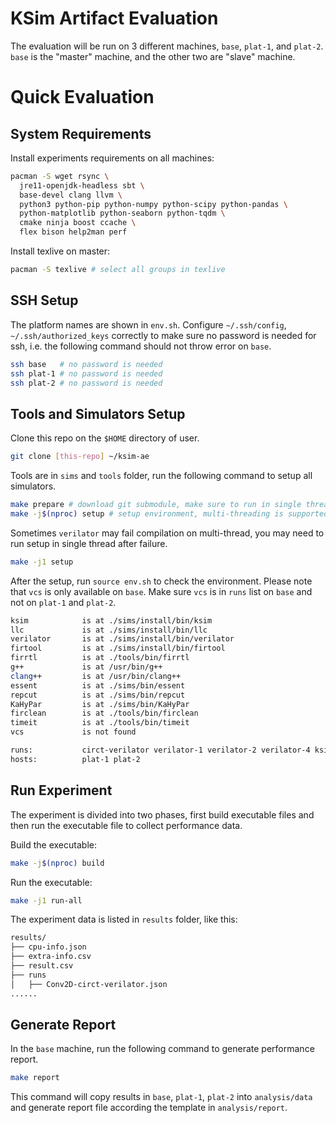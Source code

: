 # KSim Artifact Evaluation

The evaluation will be run on 3 different machines, `base`, `plat-1`, and `plat-2`.
`base` is the "master" machine, and the other two are "slave" machine.

# Quick Evaluation

## System Requirements

Install experiments requirements on all machines:

```bash
pacman -S wget rsync \
  jre11-openjdk-headless sbt \
  base-devel clang llvm \
  python3 python-pip python-numpy python-scipy python-pandas \
  python-matplotlib python-seaborn python-tqdm \
  cmake ninja boost ccache \
  flex bison help2man perf
```

Install texlive on master:

```bash
pacman -S texlive # select all groups in texlive
```

## SSH Setup

The platform names are shown in `env.sh`.
Configure `~/.ssh/config`, `~/.ssh/authorized_keys` correctly to make sure no password is needed for ssh, i.e. the following command should not throw error on `base`.

```bash
ssh base   # no password is needed
ssh plat-1 # no password is needed
ssh plat-2 # no password is needed
```

## Tools and Simulators Setup

Clone this repo on the `$HOME` directory of user.

```bash
git clone [this-repo] ~/ksim-ae
```

Tools are in `sims` and `tools` folder, run the following command to setup all simulators.

```bash
make prepare # download git submodule, make sure to run in single thread
make -j$(nproc) setup # setup environment, multi-threading is supported
```

Sometimes `verilator` may fail compilation on multi-thread, you may need to run setup in single thread after failure.

```bash
make -j1 setup
```

After the setup, run `source env.sh` to check the environment. Please note that `vcs` is only available on `base`. Make sure `vcs` is in `runs` list on `base` and not on `plat-1` and `plat-2`.

```bash
ksim            is at ./sims/install/bin/ksim
llc             is at ./sims/install/bin/llc
verilator       is at ./sims/install/bin/verilator
firtool         is at ./sims/install/bin/firtool
firrtl          is at ./tools/bin/firrtl
g++             is at /usr/bin/g++
clang++         is at /usr/bin/clang++
essent          is at ./sims/bin/essent
repcut          is at ./sims/bin/repcut
KaHyPar         is at ./sims/bin/KaHyPar
firclean        is at ./tools/bin/firclean
timeit          is at ./tools/bin/timeit
vcs             is not found

runs:           circt-verilator verilator-1 verilator-2 verilator-4 ksim essent repcut-1 repcut-2 repcut-4 repcut-6 repcut-8
hosts:          plat-1 plat-2
```

## Run Experiment

The experiment is divided into two phases, first build executable files and then run the executable file to collect performance data.

Build the executable:

```bash
make -j$(nproc) build
```

Run the executable:

```bash
make -j1 run-all
```

The experiment data is listed in `results` folder, like this:

```bash
results/
├── cpu-info.json
├── extra-info.csv
├── result.csv
├── runs
│   ├── Conv2D-circt-verilator.json
......
```

## Generate Report

In the `base` machine, run the following command to generate performance report.

```bash
make report
```

This command will copy results in `base`, `plat-1`, `plat-2` into `analysis/data` and generate report file according the template in `analysis/report`.
